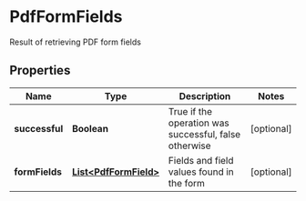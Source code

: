 

# PdfFormFields

Result of retrieving PDF form fields
## Properties

Name | Type | Description | Notes
------------ | ------------- | ------------- | -------------
**successful** | **Boolean** | True if the operation was successful, false otherwise |  [optional]
**formFields** | [**List&lt;PdfFormField&gt;**](PdfFormField.md) | Fields and field values found in the form |  [optional]



